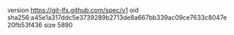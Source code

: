 version https://git-lfs.github.com/spec/v1
oid sha256:a45e1a317ddc5e3739289b2713de8a667bb339ac09ce7633c8047e20fb53f436
size 5890
